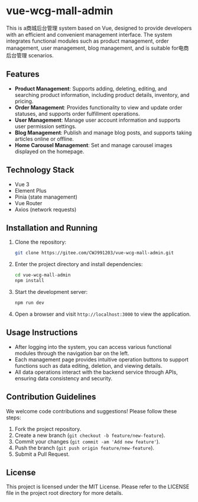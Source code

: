 

# vue-wcg-mall-admin

This is a商城后台管理 system based on Vue, designed to provide developers with an efficient and convenient management interface. The system integrates functional modules such as product management, order management, user management, blog management, and is suitable for电商后台管理 scenarios.

## Features

- **Product Management**: Supports adding, deleting, editing, and searching product information, including product details, inventory, and pricing.
- **Order Management**: Provides functionality to view and update order statuses, and supports order fulfillment operations.
- **User Management**: Manage user account information and supports user permission settings.
- **Blog Management**: Publish and manage blog posts, and supports taking articles online or offline.
- **Home Carousel Management**: Set and manage carousel images displayed on the homepage.

## Technology Stack

- Vue 3
- Element Plus
- Pinia (state management)
- Vue Router
- Axios (network requests)

## Installation and Running

1. Clone the repository:
   ```bash
   git clone https://gitee.com/CWJ991203/vue-wcg-mall-admin.git
   ```

2. Enter the project directory and install dependencies:
   ```bash
   cd vue-wcg-mall-admin
   npm install
   ```

3. Start the development server:
   ```bash
   npm run dev
   ```

4. Open a browser and visit `http://localhost:3000` to view the application.

## Usage Instructions

- After logging into the system, you can access various functional modules through the navigation bar on the left.
- Each management page provides intuitive operation buttons to support functions such as data editing, deletion, and viewing details.
- All data operations interact with the backend service through APIs, ensuring data consistency and security.

## Contribution Guidelines

We welcome code contributions and suggestions! Please follow these steps:

1. Fork the project repository.
2. Create a new branch (`git checkout -b feature/new-feature`).
3. Commit your changes (`git commit -am 'Add new feature'`).
4. Push the branch (`git push origin feature/new-feature`).
5. Submit a Pull Request.

## License

This project is licensed under the MIT License. Please refer to the LICENSE file in the project root directory for more details.